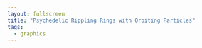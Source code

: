 ```yaml
---
layout: fullscreen
title: "Psychedelic Rippling Rings with Orbiting Particles"
tags:
  - graphics
---
```


<canvas id="canvas" width="800" height="600"></canvas>
<script>
function psychedelicRipplingRings() {
    const canvas = document.getElementById("canvas");
    const ctx = canvas.getContext("2d");
    const w = canvas.width;
    const h = canvas.height;

    const ringCount = 8;
    const particlesPerRing = 34;
    const ringBaseRadius = 60;
    const ringSpacing = 42;

    // Each ring has an evolving phase for rippling
    const ringPhases = Array.from({length: ringCount}, () => Math.random() * Math.PI * 2);

    // Generate initial particle phases for drifting on each ring
    const particlePhases = [];
    for (let i = 0; i < ringCount; i++) {
        particlePhases[i] = [];
        for (let j = 0; j < particlesPerRing; j++) {
            particlePhases[i][j] = Math.random() * Math.PI * 2;
        }
    }

    // For psychedelic color cycling, a global hue shift
    let globalHue = 0;

    // The parameters of the animation
    let time = 0;

    function draw() {
        ctx.globalCompositeOperation = 'source-over';
        // Faint semi-transparent fill for trails
        ctx.fillStyle = "rgba(8, 6, 21, 0.18)";
        ctx.fillRect(0, 0, w, h);

        // Shift the entire system slowly side to side
        const wobbleX = Math.sin(time * 0.22) * 16;
        const wobbleY = Math.cos(time * 0.18) * 12;

        for (let ring = 0; ring < ringCount; ring++) {
            // Ripple: Each ring radius pulses with a sine wave
            const phase = ringPhases[ring];
            const pulse = Math.sin(time * 0.23 + ring * 0.8 + phase) * (7 + ring * 0.5);
            const radius = ringBaseRadius + ring * ringSpacing + pulse;

            for (let p = 0; p < particlesPerRing; p++) {
                // Each particle orbits the center, with a phase offset and slow random drift
                const angle =
                    ((2 * Math.PI) / particlesPerRing) * p +
                    Math.sin(time * 0.11 + ring + particlePhases[ring][p]) * 0.24 +
                    time * (0.10 + ring * 0.004); // slow spin of the ring

                // Position with global wobble
                const x = w / 2 + Math.cos(angle) * radius + wobbleX;
                const y = h / 2 + Math.sin(angle) * radius + wobbleY;

                // The particle itself orbits a little within its own ring station
                const subAngle = angle * 1.4 + Math.sin(time * 0.8 + angle * 0.75) * 1.1;
                const ripple = Math.sin(time * 0.19 + angle + ring) * 6.8;

                const px = x + Math.cos(subAngle) * ripple;
                const py = y + Math.sin(subAngle) * ripple;

                // Psychedelic color: hue cycles with time, then varies per ring and per particle
                const hue = (globalHue + ring * 29 + p * 10 + Math.sin(time * 0.4 + ring) * 45) % 360;
                const sat = 70 + Math.sin(time * 0.18 + ring * 2) * 22;
                const lum = 64 + Math.cos(angle + time * 0.5) * 15;

                ctx.beginPath();
                // "Tails" - draw behind the particle for streaming effect
                for (let tail = 10; tail >= 1; tail -= 2) {
                    const tPhase = time - tail * 0.07;
                    const tAngle =
                        ((2 * Math.PI) / particlesPerRing) * p +
                        Math.sin(tPhase * 0.11 + ring + particlePhases[ring][p]) * 0.24 +
                        tPhase * (0.10 + ring * 0.004);

                    const tPulse = Math.sin(tPhase * 0.23 + ring * 0.8 + phase) * (7 + ring * 0.5);
                    const tRadius = ringBaseRadius + ring * ringSpacing + tPulse;

                    const tx = w / 2 + Math.cos(tAngle) * tRadius + wobbleX;
                    const ty = h / 2 + Math.sin(tAngle) * tRadius + wobbleY;
                    const tSubAngle = tAngle * 1.4 + Math.sin(tPhase * 0.8 + tAngle * 0.75) * 1.1;
                    const tRipple = Math.sin(tPhase * 0.19 + tAngle + ring) * 6.8;

                    const tailX = tx + Math.cos(tSubAngle) * tRipple;
                    const tailY = ty + Math.sin(tSubAngle) * tRipple;

                    ctx.globalAlpha = 0.25 * (tail/10);
                    ctx.arc(tailX, tailY, 5 - tail * 0.3, 0, Math.PI * 2);
                }
                // Main particle
                ctx.globalAlpha = 0.84;
                ctx.arc(px, py, 2.6 + Math.sin(time * 2 + angle*3 + ring*10) * 1.6, 0, Math.PI * 2);

                ctx.fillStyle = `hsl(${hue},${sat}%,${lum}%)`;
                ctx.shadowColor = `hsl(${(hue+34)%360},100%,${60+Math.sin(angle)*20}%)`;
                ctx.shadowBlur = 16 + Math.abs(Math.sin(time*0.5 + ring*2)) * 18;
                ctx.fill();
                ctx.shadowBlur = 0;
                ctx.globalAlpha = 1.0;
            }
        }

        // Draw core radiating rings beneath, subtle
        for (let r=0; r<ringCount; r++) {
            ctx.save();
            ctx.beginPath();
            const baseR = ringBaseRadius + r * ringSpacing +
                    Math.sin(time * 0.23 + r * 0.8 + ringPhases[r]) * (7 + r * 0.5);
            ctx.arc(w/2 + wobbleX, h/2 + wobbleY, baseR, 0, 2 * Math.PI);
            ctx.strokeStyle = `hsla(${globalHue + r * 25}, 50%, 80%, 0.09)`;
            ctx.lineWidth = 2.5 + Math.sin(time*0.9 + r) * 1.4;
            ctx.stroke();
            ctx.restore();
        }

        globalHue = (globalHue + 0.43) % 360;
        time += 0.0127;
        requestAnimationFrame(draw);
    }

    draw();
}
psychedelicRipplingRings();
</script>
